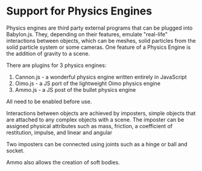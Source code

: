 # Support for Physics Engines

Physics engines are third party external programs that can be plugged into Babylon.js. They, depending on their features, emulate "real-life" interactions between objects, which can be meshes, solid particles from the solid particle system or some cameras. One feature of a Physics Engine is the addition of gravity to a scene.

There are plugins for 3 physics engines:

1. Cannon.js - a wonderful physics engine written entirely in JavaScript
2. Oimo.js - a JS port of the lightweight Oimo physics engine
3. Ammo.js - a JS post of the bullet physics engine

All need to be enabled before use.

Interactions between objects are achieved by imposters, simple objects that are attached to any complex objects with a scene. The imposter can be assigned physical attributes such as mass, friction, a coefficient of restitution, impulse, and linear and angular 

Two imposters can be connected using joints such as a hinge or ball and socket.

Ammo also allows the creation of soft bodies.

